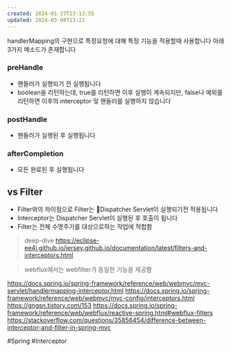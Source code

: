 ```yaml
---
created: 2024-01-27T23:13:55
updated: 2024-03-08T23:21
---
```

handlerMapping의 구현으로 특정요청에 대해 특정 기능을 적용할때 사용합니다
아래 3가지 메소드가 존재합니다
 
### preHandle 
- 핸들러가 실행되기 전 실행됩니다
- boolean을 리턴하는데, true를 리턴하면 이후 실행이 계속되지만, false나 예외를 리턴하면 이후의 interceptor 및 핸들러를 실행하지 않습니다
### postHandle 
- 핸들러가 실행된 후 실행됩니다
### afterCompletion 
- 모든 완료된 후 실행됩니다

## vs Filter
- Filter와의 차이점으로 Filter는 Dispatcher Servlet이 실행되기전 적용됩니다
- Interceptor는 Dispatcher Servlet이 실행된 후 호출이 됩니다
- Filter는 전체 수명주기를 대상으로하는 작업에 적합함


> deep-dive
> https://eclipse-ee4j.github.io/jersey.github.io/documentation/latest/filters-and-interceptors.html

> webflux에서는 webfilter가 동일한 기능을 제공함

https://docs.spring.io/spring-framework/reference/web/webmvc/mvc-servlet/handlermapping-interceptor.html
https://docs.spring.io/spring-framework/reference/web/webmvc/mvc-config/interceptors.html
https://gngsn.tistory.com/153
https://docs.spring.io/spring-framework/reference/web/webflux/reactive-spring.html#webflux-filters
https://stackoverflow.com/questions/35856454/difference-between-interceptor-and-filter-in-spring-mvc

#Spring 
#Interceptor